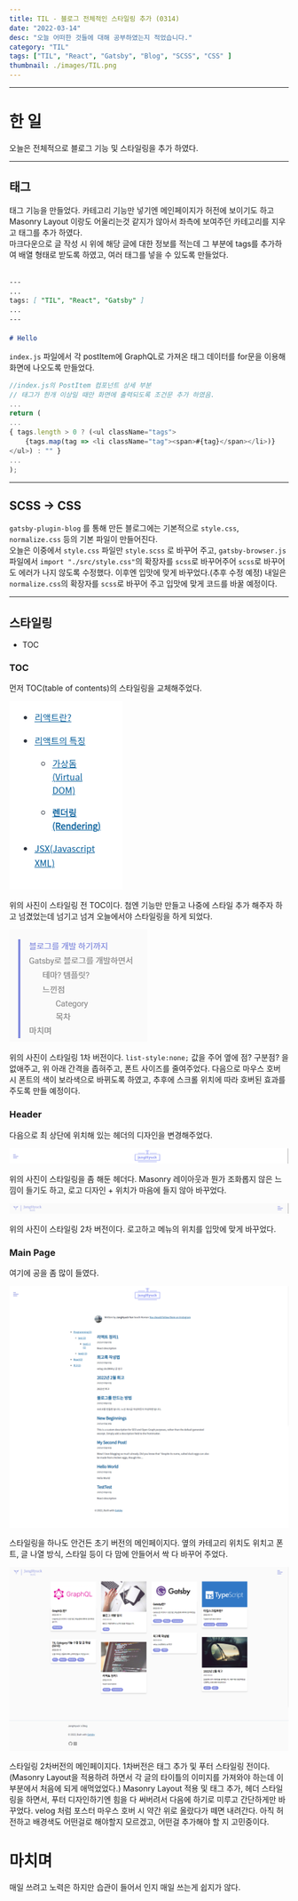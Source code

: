 ```yaml
---
title: TIL - 블로그 전체적인 스타일링 추가 (0314) 
date: "2022-03-14"
desc: "오늘 어떠한 것들에 대해 공부하였는지 적었습니다."
category: "TIL"
tags: ["TIL", "React", "Gatsby", "Blog", "SCSS", "CSS" ]
thumbnail: ./images/TIL.png
---
```

---

# 한 일

오늘은 전체적으로 블로그 기능 및 스타일링을 추가 하였다.

---

## 태그
태그 기능을 만들었다. 카테고리 기능만 넣기엔 메인페이지가 허전에 보이기도 하고 Masonry Layout 이랑도 어울리는것 같지가 않아서
좌측에 보여주던 카테고리를 지우고 태그를 추가 하였다.  
마크다운으로 글 작성 시 위에 해당 글에 대한 정보를 적는데 그 부분에 tags를 추가하여 배열 형태로 받도록 하였고, 여러 태그를 넣을 수 있도록 만들었다.

```markdown

---
...
tags: [ "TIL", "React", "Gatsby" ]
...
---

# Hello
```

`index.js` 파일에서 각 postItem에 GraphQL로 가져온 태그 데이터를 for문을 이용해 화면에 나오도록 만들었다.  

```javascript
//index.js의 PostItem 컴포넌트 상세 부분
// 태그가 한개 이상일 때만 화면에 출력되도록 조건문 추가 하였음.
...
return (
...
{ tags.length > 0 ? (<ul className="tags">
    {tags.map(tag => <li className="tag"><span>#{tag}</span></li>)}
</ul>) : "" }
...
);
```

---

## SCSS -> CSS

`gatsby-plugin-blog` 를 통해 만든 블로그에는 기본적으로 `style.css`, `normalize.css` 등의 기본 파일이 만들어진다.  
오늘은 이중에서 `style.css` 파일만 `style.scss` 로 바꾸어 주고,  `gatsby-browser.js` 파일에서 `import "./src/style.css"`의 확장자를
`scss`로 바꾸어주어 `scss`로 바꾸어도 에러가 나지 않도록 수정했다. 이후엔 입맛에 맞게 바꾸었다.(추후 수정 예정) 
내일은 `normalize.css`의 확장자를 `scss`로 바꾸어 주고 입맛에 맞게 코드를 바꿀 예정이다.

---

## 스타일링

- TOC

### TOC

먼저 TOC(table of contents)의 스타일링을 교체해주었다.

![toc before](./images/0314/toc_before.png)

위의 사진이 스타일링 전 TOC이다. 첨엔 기능만 만들고 나중에 스타일 추가 해주자 하고 넘겼었는데 넘기고 넘겨 오늘에서야 스타일링을 하게 되었다.

![toc after](./images/0314/toc_after.png)

위의 사진이 스타일링 1차 버전이다. `list-style:none;` 값을 주어 옆에 점? 구분점? 을 없애주고, 위 아래 간격을 좁혀주고, 폰트 사이즈를 줄여주었다.
다음으로 마우스 호버 시 폰트의 색이 보라색으로 바뀌도록 하였고, 추후에 스크롤 위치에 따라 호버된 효과를 주도록 만들 예정이다.

### Header

다음으로 최 상단에 위치해 있는 헤더의 디자인을 변경해주었다.

![header before](./images/0314/header_before.png)

위의 사진이 스타일링을 좀 해둔 헤더다. Masonry 레이아웃과 뭔가 조화롭지 않은 느낌이 들기도 하고, 로고 디자인 + 위치가 마음에 들지 않아 바꾸었다.

![header after](./images/0314/header_after.png)

위의 사진이 스타일링 2차 버전이다. 로고하고 메뉴의 위치를 입맛에 맞게 바꾸었다.

### Main Page

여기에 공을 좀 많이 들였다.

![mainPage before](./images/0314/mainPage_before.png)

스타일링을 하나도 안건든 초기 버전의 메인페이지다. 옆의 카테고리 위치도 위치고 폰트, 글 나열 방식, 스타일 등이 다 맘에 안들어서 싹 다 바꾸어 주었다.

![mainPage after](./images/0314/mainPage_after.png)

스타일링 2차버전의 메인페이지다. 1차버전은 태그 추가 및 푸터 스타일링 전이다. (Masonry Layout을 적용하려 하면서 각 글의 타이틀의 이미지를 가져와야 하는데
이부분에서 처음에 되게 애먹었었다.) Masonry Layout 적용 및 태그 추가, 헤더 스타일링을 하면서,
푸터 디자인하기엔 힘을 다 써버려서 다음에 하기로 미루고 간단하게만 바꾸었다. velog 처럼 포스터 마우스 호버 시 약간 위로 올랐다가 떼면 내려간다.
아직 허전하고 배경색도 어떤걸로 해야할지 모르겠고, 어떤걸 추가해야 할 지 고민중이다.

# 마치며

매일 쓰려고 노력은 하지만 습관이 들어서 인지 매일 쓰는게 쉽지가 않다.
